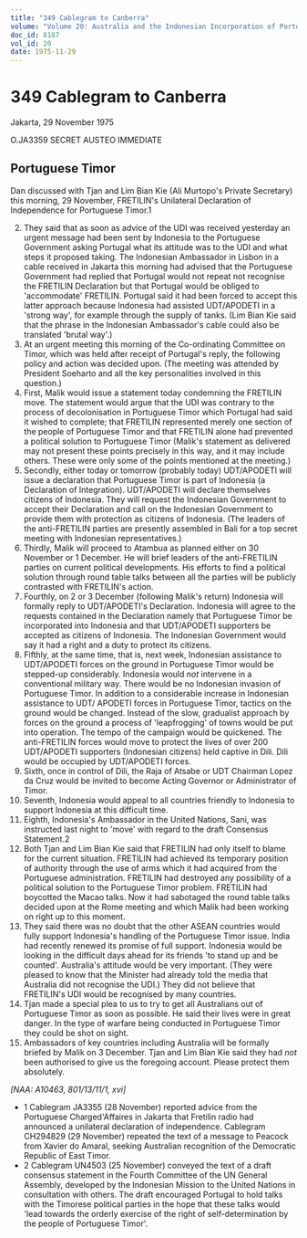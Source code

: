```yaml
---
title: "349 Cablegram to Canberra"
volume: "Volume 20: Australia and the Indonesian Incorporation of Portuguese Timor, 1974-1976"
doc_id: 8187
vol_id: 20
date: 1975-11-29
---
```


# 349 Cablegram to Canberra

Jakarta, 29 November 1975

O.JA3359 SECRET AUSTEO IMMEDIATE

## Portuguese Timor

Dan discussed with Tjan and Lim Bian Kie (Ali Murtopo's Private Secretary) this morning, 29 November, FRETILIN's Unilateral Declaration of Independence for Portuguese Timor.1

  2. They said that as soon as advice of the UDI was received yesterday an urgent message had been sent by Indonesia to the Portuguese Government asking Portugal what its attitude was to the UDI and what steps it proposed taking. The Indonesian Ambassador in Lisbon in a cable received in Jakarta this morning had advised that the Portuguese Government had replied that Portugal would not repeat not recognise the FRETILIN Declaration but that Portugal would be obliged to 'accommodate' FRETILIN. Portugal said it had been forced to accept this latter approach because Indonesia had assisted UDT/APODETI in a 'strong way', for example through the supply of tanks. (Lim Bian Kie said that the phrase in the Indonesian Ambassador's cable could also be translated 'brutal way'.)
  3. At an urgent meeting this morning of the Co-ordinating Committee on Timor, which was held after receipt of Portugal's reply, the following policy and action was decided upon. (The meeting was attended by President Soeharto and all the key personalities involved in this question.)
  4. First, Malik would issue a statement today condemning the FRETILIN move. The statement would argue that the UDI was contrary to the process of decolonisation in Portuguese Timor which Portugal had said it wished to complete; that FRETILIN represented merely one section of the people of Portuguese Timor and that FRETILIN alone had prevented a political solution to Portuguese Timor (Malik's statement as delivered may not present these points precisely in this way, and it may include others. These were only some of the points mentioned at the meeting.)
  5. Secondly, either today or tomorrow (probably today) UDT/APODETI will issue a declaration that Portuguese Timor is part of Indonesia (a Declaration of Integration). UDT/APODETI will declare themselves citizens of Indonesia. They will request the Indonesian Government to accept their Declaration and call on the Indonesian Government to provide them with protection as citizens of Indonesia. (The leaders of the anti-FRETILIN parties are presently assembled in Bali for a top secret meeting with Indonesian representatives.)
  6. Thirdly, Malik will proceed to Atambua as planned either on 30 November or 1 December. He will brief leaders of the anti-FRETILIN parties on current political developments. His efforts to find a political solution through round table talks between all the parties will be publicly contrasted with FRETILIN's action.
  7. Fourthly, on 2 or 3 December (following Malik's return) Indonesia will formally reply to UDT/APODETI's Declaration. Indonesia will agree to the requests contained in the Declaration namely that Portuguese Timor be incorporated into Indonesia and that UDT/APODETI supporters be accepted as citizens of Indonesia. The Indonesian Government would say it had a right and a duty to protect its citizens.
  8. Fifthly, at the same time, that is, next week, Indonesian assistance to UDT/APODETI forces on the ground in Portuguese Timor would be stepped-up considerably. Indonesia would _not_ intervene in a conventional military way. There would be no Indonesian invasion of Portuguese Timor. In addition to a considerable increase in Indonesian assistance to UDT/ APODETI forces in Portuguese Timor, tactics on the ground would be changed. Instead of the slow, gradualist approach by forces on the ground a process of 'leapfrogging' of towns would be put into operation. The tempo of the campaign would be quickened. The anti-FRETILIN forces would move to protect the lives of over 200 UDT/APODETI supporters (Indonesian citizens) held captive in Dili. Dili would be occupied by UDT/APODETI forces.
  9. Sixth, once in control of Dili, the Raja of Atsabe or UDT Chairman Lopez da Cruz would be invited to become Acting Governor or Administrator of Timor.
  10. Seventh, Indonesia would appeal to all countries friendly to Indonesia to support Indonesia at this difficult time.
  11. Eighth, Indonesia's Ambassador in the United Nations, Sani, was instructed last night to 'move' with regard to the draft Consensus Statement.2
  12. Both Tjan and Lim Bian Kie said that FRETILIN had only itself to blame for the current situation. FRETILIN had achieved its temporary position of authority through the use of arms which it had acquired from the Portuguese administration. FRETILIN had destroyed any possibility of a political solution to the Portuguese Timor problem. FRETILIN had boycotted the Macao talks. Now it had sabotaged the round table talks decided upon at the Rome meeting and which Malik had been working on right up to this moment.
  13. They said there was no doubt that the other ASEAN countries would fully support Indonesia's handling of the Portuguese Timor issue. India had recently renewed its promise of full support. Indonesia would be looking in the difficult days ahead for its friends 'to stand up and be counted'. Australia's attitude would be very important. (They were pleased to know that the Minister had already told the media that Australia did not recognise the UDI.) They did not believe that FRETILIN's UDI would be recognised by many countries.
  14. Tjan made a special plea to us to try to get all Australians out of Portuguese Timor as soon as possible. He said their lives were in great danger. In the type of warfare being conducted in Portuguese Timor they could be shot on sight.
  15. Ambassadors of key countries including Australia will be formally briefed by Malik on 3 December. Tjan and Lim Bian Kie said they had _not_ been authorised to give us the foregoing account. Please protect them absolutely.



_[NAA: A10463, 801/13/11/1, xvi]_

  * 1 Cablegram JA3355 (28 November) reported advice from the Portuguese Charged'Affaires in Jakarta that Fretilin radio had announced a unilateral declaration of independence. Cablegram CH294829 (29 November) repeated the text of a message to Peacock from Xavier do Amaral, seeking Australian recognition of the Democratic Republic of East Timor.
  * 2 Cablegram UN4503 (25 November) conveyed the text of a draft consensus statement in the Fourth Committee of the UN General Assembly, developed by the Indonesian Mission to the United Nations in consultation with others. The draft encouraged Portugal to hold talks with the Timorese political parties in the hope that these talks would 'lead towards the orderly exercise of the right of self-determination by the people of Portuguese Timor'.


